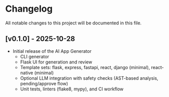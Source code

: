 # Changelog

All notable changes to this project will be documented in this file.

## [v0.1.0] - 2025-10-28
- Initial release of the AI App Generator
  - CLI generator
  - Flask UI for generation and review
  - Template sets: flask, express, fastapi, react, django (minimal), react-native (minimal)
  - Optional LLM integration with safety checks (AST-based analysis, pending/approve flow)
  - Unit tests, linters (flake8, mypy), and CI workflow

